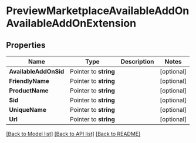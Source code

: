 # PreviewMarketplaceAvailableAddOnAvailableAddOnExtension

## Properties

Name | Type | Description | Notes
------------ | ------------- | ------------- | -------------
**AvailableAddOnSid** | Pointer to **string** |  | [optional] 
**FriendlyName** | Pointer to **string** |  | [optional] 
**ProductName** | Pointer to **string** |  | [optional] 
**Sid** | Pointer to **string** |  | [optional] 
**UniqueName** | Pointer to **string** |  | [optional] 
**Url** | Pointer to **string** |  | [optional] 

[[Back to Model list]](../README.md#documentation-for-models) [[Back to API list]](../README.md#documentation-for-api-endpoints) [[Back to README]](../README.md)


